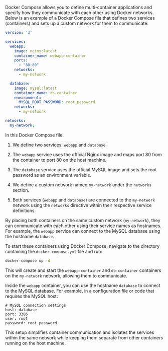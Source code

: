 Docker Compose allows you to define multi-container applications and specify how they communicate with each other using Docker networks. Below is an example of a Docker Compose file that defines two services (containers) and sets up a custom network for them to communicate:

```yaml
version: '3'

services:
  webapp:
    image: nginx:latest
    container_name: webapp-container
    ports:
      - "80:80"
    networks:
      - my-network

  database:
    image: mysql:latest
    container_name: db-container
    environment:
      MYSQL_ROOT_PASSWORD: root_password
    networks:
      - my-network

networks:
  my-network:
```

In this Docker Compose file:

1. We define two services: `webapp` and `database`.

2. The `webapp` service uses the official Nginx image and maps port 80 from the container to port 80 on the host machine.

3. The `database` service uses the official MySQL image and sets the root password as an environment variable.

4. We define a custom network named `my-network` under the `networks` section.

5. Both services (`webapp` and `database`) are connected to the `my-network` network using the `networks` directive within their respective service definitions.

By placing both containers on the same custom network (`my-network`), they can communicate with each other using their service names as hostnames. For example, the `webapp` service can connect to the MySQL database using the hostname `database`.

To start these containers using Docker Compose, navigate to the directory containing the `docker-compose.yml` file and run:

```bash
docker-compose up -d
```

This will create and start the `webapp-container` and `db-container` containers on the `my-network` network, allowing them to communicate.

Inside the `webapp` container, you can use the hostname `database` to connect to the MySQL database. For example, in a configuration file or code that requires the MySQL host:

```plaintext
# MySQL connection settings
host: database
port: 3306
user: root
password: root_password
```

This setup simplifies container communication and isolates the services within the same network while keeping them separate from other containers running on the host machine.
